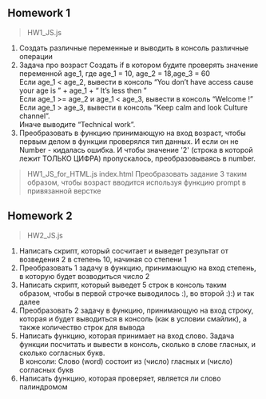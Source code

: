 ## Homework 1 
> HW1_JS.js 
 1. Создать различные переменные и выводить в консоль различные операции
 2. Задача про возраст
Создать if в котором будите проверять значение переменной age_1, где age_1 = 10, age_2 = 18,age_3 = 60    
Если age_1 < age_2, вывести в консоль “You don’t have access cause your age is ” + age_1 + “ It’s less then ”   
Если age_1 >=  age_2 и age_1 <  age_3, вывести в консоль “Welcome  !”   
Если age_1  > age_3, вывести в консоль “Keep calm and look Culture channel”.   
Иначе выводите “Technical work”.
 3. Преобразовать в функцию принимающую на вход возраст, чтобы первым делом в функции проверялся тип данных. И если он не Number - кидалась ошибка. И чтобы значение '2' (строка в которой лежит ТОЛЬКО ЦИФРА) пропускалось, преобразовываясь в number.
 
> HW1_JS_for_HTML.js   index.html
Преобразовать задание 3 таким образом, чтобы возраст вводится используя функцию prompt в привязанной верстке    

## Homework 2
> HW2_JS.js
1. Написать скрипт, который сосчитает и выведет результат от возведения 2 в степень 10, начиная со степени 1   
2. Преобразовать 1 задачу в функцию, принимающую на вход степень, в которую будет возводиться число 2   
3. Написать скрипт, который выведет 5 строк в консоль таким образом, чтобы в первой строчке выводилось :), во второй :):) и так далее   
4. Преобразовать 2 задачу в функцию, принимающую на вход строку, которая и будет выводиться в консоль (как в условии смайлик), а также количество строк для вывода    
5.  Написать функцию, которая принимает на вход слово. Задача функции посчитать и вывести в консоль, сколько в слове гласных, и сколько согласных букв.    
В консоли: Слово (word) состоит из  (число) гласных и (число) согласных букв
6. Написать функцию, которая проверяет, является ли слово палиндромом    